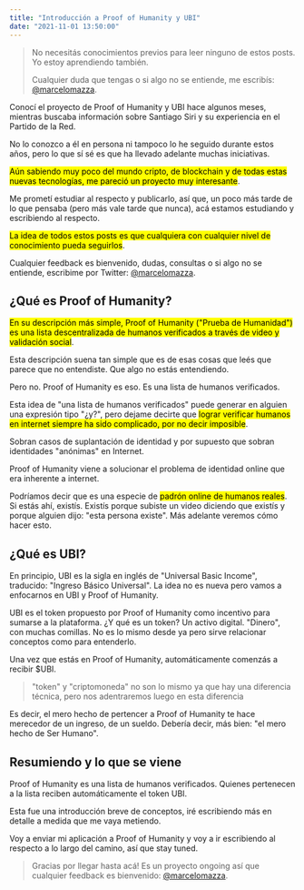 ```yaml
---
title: "Introducción a Proof of Humanity y UBI"
date: "2021-11-01 13:50:00"
---
```


> No necesitás conocimientos previos para leer ninguno de estos posts. Yo estoy aprendiendo también.
>
> Cualquier duda que tengas o si algo no se entiende, me escribís: <a href="https://twitter.com/marcelomazza" target="_blank">@marcelomazza</a>.

Conocí el proyecto de Proof of Humanity y UBI hace algunos meses, mientras buscaba información sobre Santiago Siri y su experiencia en el Partido de la Red.

No lo conozco a él en persona ni tampoco lo he seguido durante estos años, pero lo que sí sé es que ha llevado adelante muchas iniciativas.

<mark>Aún sabiendo muy poco del mundo cripto, de blockchain y de todas estas nuevas tecnologías, me pareció un proyecto muy interesante</mark>.

Me prometí estudiar al respecto y publicarlo, así que, un poco más tarde de lo que pensaba (pero más vale tarde que nunca), acá estamos estudiando y escribiendo al respecto.

<mark>La idea de todos estos posts es que cualquiera con cualquier nivel de conocimiento pueda seguirlos</mark>.

Cualquier feedback es bienvenido, dudas, consultas o si algo no se entiende, escribime por Twitter: <a href="https://twitter.com/marcelomazza" target="_blank">@marcelomazza</a>.

## ¿Qué es Proof of Humanity?

<mark>En su descripción más simple, Proof of Humanity ("Prueba de Humanidad") es una lista descentralizada de humanos verificados a través de video y validación social</mark>.

Esta descripción suena tan simple que es de esas cosas que leés que parece que no entendiste. Que algo no estás entendiendo.

Pero no. Proof of Humanity es eso. Es una lista de humanos verificados.

Esta idea de "una lista de humanos verificados" puede generar en alguien una expresión tipo "¿y?", pero dejame decirte que <mark>lograr verificar humanos en internet siempre ha sido complicado, por no decir imposible</mark>.

Sobran casos de suplantación de identidad y por supuesto que sobran identidades "anónimas" en Internet.

Proof of Humanity viene a solucionar el problema de identidad online que era inherente a internet.

Podríamos decir que es una especie de <mark>padrón online de humanos reales</mark>. Si estás ahí, existís. Existís porque subiste un video diciendo que existís y porque alguien dijo: "esta persona existe". Más adelante veremos cómo hacer esto.

## ¿Qué es UBI?

En principio, UBI es la sigla en inglés de "Universal Basic Income", traducido: "Ingreso Básico Universal". La idea no es nueva pero vamos a enfocarnos en UBI y Proof of Humanity.

UBI es el token propuesto por Proof of Humanity como incentivo para sumarse a la plataforma. ¿Y qué es un token? Un activo digital. "Dinero", con muchas comillas. No es lo mismo desde ya pero sirve relacionar conceptos como para entenderlo.

Una vez que estás en Proof of Humanity, automáticamente comenzás a recibir $UBI.

> "token" y "criptomoneda" no son lo mismo ya que hay una diferencia técnica, pero nos adentraremos luego en esta diferencia

Es decir, el mero hecho de pertencer a Proof of Humanity te hace merecedor de un ingreso, de un sueldo. Debería decir, más bien: "el mero hecho de Ser Humano".

## Resumiendo y lo que se viene

Proof of Humanity es una lista de humanos verificados. Quienes pertenecen a la lista reciben automáticamente el token UBI.

Esta fue una introducción breve de conceptos, iré escribiendo más en detalle a medida que me vaya metiendo.

Voy a enviar mi aplicación a Proof of Humanity y voy a ir escribiendo al respecto a lo largo del camino, así que stay tuned.

> Gracias por llegar hasta acá! Es un proyecto ongoing así que cualquier feedback es bienvenido: <a href="https://twitter.com/marcelomazza" target="_blank">@marcelomazza</a>.